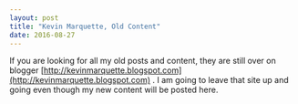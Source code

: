 ```yaml
---
layout: post
title: "Kevin Marquette, Old Content"
date: 2016-08-27
---
```


If you are looking for all my old posts and content, they are still over on blogger [http://kevinmarquette.blogspot.com](http://kevinmarquette.blogspot.com) . I am going to leave that site up and going even though my new content will be posted here.

